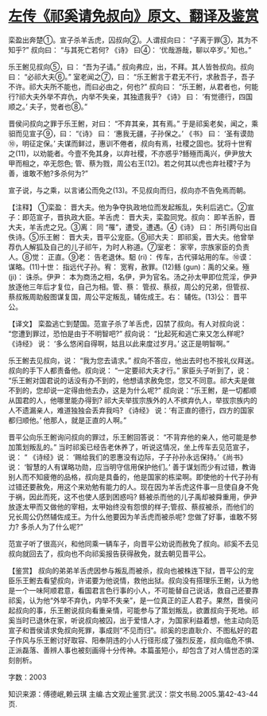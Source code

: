 # [左传《祁奚请免叔向》原文、翻译及鉴赏](https://www.vrrw.net/wx/14001.html)

栾盈出奔楚①。宣子杀羊舌虎，囚叔向②。人谓叔向曰： “子离于罪③，其为不知乎?” 叔向曰： “与其死亡若何? 《诗》 曰④： ‘优哉游哉，聊以卒岁。’ 知也。”

乐王鲋见叔向⑤，曰： “吾为子请。” 叔向弗应，出，不拜。其人皆咎叔向。叔向曰： “必祁大夫⑥。” 室老闻之⑦，曰： “乐王鲋言于君无不行，求赦吾子，吾子不许。祁大夫所不能也，而曰必由之，何也?” 叔向曰： “乐王鲋，从君者也，何能行?祁大夫外举不弃仇，内举不失亲，其独遗我乎? 《诗》 曰： ‘有觉德行，四国顺之。’ 夫子，觉者也⑧。”

晋侯问叔向之罪于乐王鲋，对曰： “不弃其亲，其有焉。” 于是祁奚老矣，闻之，乘驲而见宣子⑨，曰： “《诗》 曰： ‘惠我无疆，子孙保之。’ 《书》 曰： ‘圣有谟勋⑩，明征定保。’ 夫谋而鲜过，惠训不倦者，叔向有焉，社稷之固也。犹将十世宥之(11)，以劝能者。今壹不免其身，以弃社稷，不亦惑乎?鲧殛而禹兴，伊尹放大甲而相之，卒无怨色; 管、蔡为戮，周公右王(12)。若之何其以虎也弃社稷?子为善，谁敢不勉?多杀何为?”

宣子说，与之乘，以言诸公而免之(13)。不见叔向而归，叔向亦不告免焉而朝。

【注释】 ①栾盈： 晋大夫。他为争夺执政地位而发起叛乱，失利后逃亡。②宣子：即范宣子，晋执政大臣。羊舌虎： 晋大夫，栾盈同党。叔向： 即羊舌肸，晋大夫，羊舌虎之兄。③离： 同 “罹”，遭受，遭遇。④《诗》 曰： 所引两句出自佚诗。⑤乐王鲋： 晋大夫，晋平公宠臣。⑥祁大夫： 即祁奚，晋大夫。他曾举荐仇人解狐及自己的儿子祁午，为时人称道。⑦室老： 家宰，宗族家臣的负责人。⑧觉： 正直。⑨老： 告老退休。馹 (ri)： 传车，古代驿站用的车。⑩谟： 谋略。(11)十世： 指远代子孙。宥： 宽宥，赦罪。(12)鲧 (gun)：禹的父亲。殛 (ji)： 诛杀。伊尹： 本为商汤之相，名伊，尹为官名。汤之孙太甲即位荒淫，伊尹放逐他三年后才复位，自己为相。管、蔡： 管叔、蔡叔，周公的兄弟，但管叔、蔡叔叛周助殷图谋复国，周公平定叛乱，辅佐成王。右： 辅佐。(13)公： 晋平公。



【译文】 栾盈逃亡到楚国。范宣子杀了羊舌虎，囚禁了叔向。有人对叔向说： “您遭到罪过，恐怕是由于不明智吧?” 叔向说： “比起死和逃亡来又怎么样呢? 《诗经》 说： ‘多么悠闲自得啊，姑且以此来度过岁月。’ 这正是明智啊。”

乐王鲋去见叔向，说： “我为您去请求。” 叔向不答应，他出去时也不按礼仪拜送。叔向的手下人都责备他。叔向说： “一定要祁大夫才行。” 家臣头子听到了，说： “乐王鲋对国君说的话没有办不到的，他想请求赦免您，您又不同意。祁大夫是做不到的，您却说一定得由他去办，这是为什么呢?” 叔向说：“乐王鲋，是一切都顺从国君的人，他哪里能办得到? 祁大夫举拔宗族外的人不摈弃仇人，举拔宗族内的人不遗漏亲人，难道独独会丢弃我吗? 《诗经》 说：‘有正直的德行，四方的国家都归顺他。’ 他那人，就是正直的人啊。”

晋平公向乐王鲋询问叔向的罪过，乐王鲋回答说： “不背弃他的亲人，他可能是参加策划叛乱的。” 当时祁奚已经告老休养了，听说这情况，坐上传车去见范宣子，说： “ 《诗经》说： ‘赐给我们的恩惠没有边际，子子孙孙永远保持。’《尚书》说： ‘智慧的人有谋略功勋，应当明守信用保护他们。’ 善于谋划而少有过错，教诲别人而不知疲倦的品格，叔向是具备的，他是国家的栋梁啊。即使他的十代子孙有过错还要赦免，用这个来劝勉有能力的人。现在因为羊舌虎这件事一旦使自身不免于祸，因此而死，这不也使人感到困惑吗? 鲧被杀而他的儿子禹却被舜重用，伊尹放逐太甲而又做他的宰相，太甲始终没有怨恨的样子;管叔、蔡叔被杀，而他们的兄长周公仍然辅佐成王。为什么他要因为羊舌虎而被杀呢? 您做了好事，谁敢不努力? 多杀人为了什么呢?”

范宣子听了很高兴，和他同乘一辆车子，向晋平公劝说而赦免了叔向。祁奚不去见叔向就回去了，叔向也不向祁奚报告获得赦免，就去朝见晋平公。

【鉴赏】 叔向的弟弟羊舌虎因参与叛乱而被杀，叔向也被株连下狱，晋平公的宠臣乐王鲋去看望叔向，许诺要为他说情，救他出狱。叔向没有搭理乐王鲋，认为他是一个一味阿顺君意，看国君言色行事的小人，不可能替自己说话，救自己还要靠祁奚，认为他“外举不弃仇，内举不失亲”，是一位真正的正人君子。果然，晋侯问起叔向的事，乐王鲋说叔向看重亲情，可能参与了策划叛乱，欲置叔向于死地。祁奚当时已退休在家，听说叔向被囚，出于爱惜人才，为国家利益着想，他主动向范宣子和晋侯请求免叔向死罪，事成则“不见而归”。祁奚的忠直耿介、不图私好的君子作风与乐王鲋讨好取容、阳奉阴违的小人行径形成了强烈反差，叔向临危不惧、正派磊落、善辨人事也被刻画得十分传神。本篇虽短小，却包含了对人情世态的深刻剖析。

字数：2003

知识来源：傅德岷,赖云琪 主编.古文观止鉴赏.武汉：崇文书局.2005.第42-43-44页.

